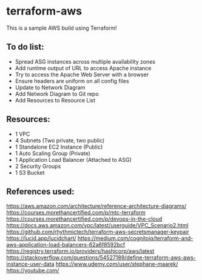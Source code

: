 # terraform-aws
This is a sample AWS build using Terraform!

## To do list:
- Spread ASG instances across multiple availability zones
- Add runtime output of URL to access Apache instance
- Try to access the Apache Web Server with a browser
- Ensure headers are uniform on all config files
- Update to Network Diagram
- Add Network Diagram to Git repo
- Add Resources to Resource List

## Resources:
- 1 VPC
- 4 Subnets (Two private, two public)
- 1 Standalone EC2 Instance (Public)
- 1 Auto Scaling Group (Private)
- 1 Application Load Balancer (Attached to ASG)
- 2 Security Groups
- 1 S3 Bucket

## References used:
https://aws.amazon.com/architecture/reference-architecture-diagrams/
https://courses.morethancertified.com/p/mtc-terraform
https://courses.morethancertified.com/p/devops-in-the-cloud
https://docs.aws.amazon.com/vpc/latest/userguide/VPC_Scenario2.html
https://github.com/rhythmictech/terraform-aws-secretsmanager-keypair
https://lucid.app/lucidchart/
https://medium.com/cognitoiq/terraform-and-aws-application-load-balancers-62a6f8592bcf
https://registry.terraform.io/providers/hashicorp/aws/latest
https://stackoverflow.com/questions/54527189/define-terraform-aws-aws-instance-user-data
https://www.udemy.com/user/stephane-maarek/
https://youtube.com/